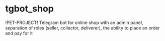 # tgbot_shop
!PET-PROJECT! Telegram bot for online shop with an admin panel, separation of roles (seller, collector, deliverer), the ability to place an order and pay for it
